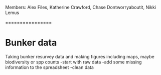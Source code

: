 Members: Alex Files, Katherine Crawford, Chase Dontworryaboutit, Nikki Lemus

================
# Bunker data

Taking bunker resurvey data and making figures including maps, maybe biodiversity or spp counts
-start with raw data
-add some missing information to the spreadsheet
-clean data
